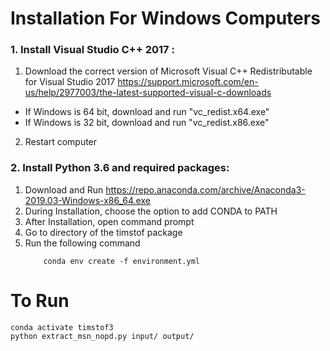 # Installation For Windows Computers

### 1. Install Visual Studio C++ 2017 :
 1. Download the correct version of Microsoft Visual C++ Redistributable for Visual Studio 2017 https://support.microsoft.com/en-us/help/2977003/the-latest-supported-visual-c-downloads
 * If Windows is 64 bit, download and run  "vc_redist.x64.exe"
 * If Windows is 32 bit, download and run "vc_redist.x86.exe"
2. Restart computer

### 2. Install Python 3.6 and required packages:
1. Download and Run https://repo.anaconda.com/archive/Anaconda3-2019.03-Windows-x86_64.exe
2. During Installation, choose the option to add CONDA to PATH
3. After Installation, open command prompt
4. Go to directory of the timstof package
5. Run the following command
    ````
        conda env create -f environment.yml
    ````

# To Run
```
conda activate timstof3
python extract_msn_nopd.py input/ output/
```
